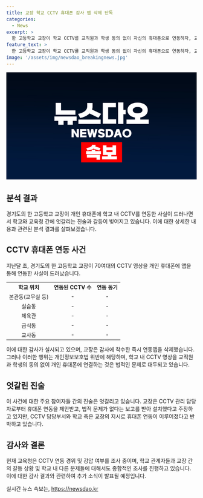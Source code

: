 ```yaml
---
title: 교장 학교 CCTV 휴대폰 감사 앱 삭제 단독
categories:
  - News
excerpt: >
  한 고등학교 교장이 학교 CCTV를 교직원과 학생 동의 없이 자신의 휴대폰으로 연동하자, 교육청이 감사에 착수했다. 교장은 학생 안전을 위한 조치라며 입장을 밝혔지만, 교직원들의 강력한 반발과 함께 간신히 삭제한 상황이었다. 이에 대한 징계 여부를 조사 중인 교육청은 불법행위 여부와 함께 교장의 업무태만과 복무규정 위반 문제도 종합적으로 살펴보고 있다.
feature_text: >
  한 고등학교 교장이 학교 CCTV를 교직원과 학생 동의 없이 자신의 휴대폰으로 연동하자, 교육청이 감사에 착수했다. 교장은 학생 안전을 위한 조치라며 입장을 밝혔지만, 교직원들의 강력한 반발과 함께 간신히 삭제한 상황이었다. 이에 대한 징계 여부를 조사 중인 교육청은 불법행위 여부와 함께 교장의 업무태만과 복무규정 위반 문제도 종합적으로 살펴보고 있다.
image: '/assets/img/newsdao_breakingnews.jpg'
---
```


<p><img src="/assets/img/newsdao_breakingnews.jpg" alt="pcversion 속보" /></p>

<h2 data-ke-size="size26">분석 결과</h2>

<p data-ke-size="size16">경기도의 한 고등학교 교장이 개인 휴대폰에 학교 내 CCTV를 연동한 사실이 드러나면서 학교와 교육청 간에 엇갈리는 진술과 갈등이 빚어지고 있습니다. 이에 대한 상세한 내용과 관련된 분석 결과를 살펴보겠습니다.</p>

<h2 data-ke-size="size26">CCTV 휴대폰 연동 사건</h2>

<p data-ke-size="size16">지난달 초, 경기도의 한 고등학교 교장이 70여대의 CCTV 영상을 개인 휴대폰에 앱을 통해 연동한 사실이 드러났습니다.</p>

<table style="width: 100%;" data-ke-size="size16">
<tbody>
<tr>
<td style="text-align: center; height: 17px;"><b>학교 위치</b></td>
<td style="text-align: center; height: 17px;"><b>연동된 CCTV 수</b></td>
<td style="text-align: center; height: 17px;"><b>연동 동기</b></td>
</tr>
<tr>
<td style="text-align: center; height: 17px;">본관동(교무실 등)</td>
<td style="text-align: center; height: 17px;">- </td>
<td style="text-align: center; height: 17px;">- </td>
</tr>
<tr>
<td style="text-align: center; height: 17px;">실습동</td>
<td style="text-align: center; height: 17px;">- </td>
<td style="text-align: center; height: 17px;">- </td>
</tr>
<tr>
<td style="text-align: center; height: 17px;">체육관</td>
<td style="text-align: center; height: 17px;">- </td>
<td style="text-align: center; height: 17px;">-</td>
</tr>
<tr>
<td style="text-align: center; height: 17px;">급식동</td>
<td style="text-align: center; height: 17px;">- </td>
<td style="text-align: center; height: 17px;">- </td>
</tr>
<tr>
<td style="text-align: center; height: 17px;">교사동</td>
<td style="text-align: center; height: 17px;">- </td>
<td style="text-align: center; height: 17px;">- </td>
</tr>
</tbody>
</table>

<p data-ke-size="size16">이에 대한 감사가 실시되고 있으며, 교장은 감사에 착수한 즉시 연동앱을 삭제했습니다. 그러나 이러한 행위는 개인정보보호법 위반에 해당하며, 학교 내 CCTV 영상을 교직원과 학생의 동의 없이 개인 휴대폰에 연결하는 것은 법적인 문제로 대두되고 있습니다.</p>

<h2 data-ke-size="size26">엇갈린 진술</h2>

<p data-ke-size="size16">이 사건에 대한 주요 참여자들 간의 진술은 엇갈리고 있습니다. 교장은 CCTV 관리 담당자로부터 휴대폰 연동을 제안받고, 법적 문제가 없다는 보고를 받아 설치했다고 주장하고 있지만, CCTV 담당부서와 학교 측은 교장의 지시로 휴대폰 연동이 이루어졌다고 반박하고 있습니다.</p>

<h2 data-ke-size="size26">감사와 결론</h2>

<p data-ke-size="size16">현재 교육청은 CCTV 연동 경위 및 강압 여부를 조사 중이며, 학교 관계자들과 교장 간의 갈등 상황 및 학교 내 다른 문제들에 대해서도 종합적인 조사를 진행하고 있습니다. 이에 대한 감사 결과와 관련하여 추가 소식이 발표될 예정입니다.</p>
실시간 뉴스 속보는, <a href="https://newsdao.kr" rel="dofollow">https://newsdao.kr</a>


